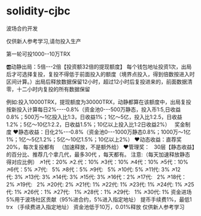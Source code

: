 # solidity-cjbc
波场合约开发

仅供新人参考学习,请勿投入生产

第一轮可投1000--10万TRX

🆎动静出局：5倍---2倍【投资额32倍的提现额度】
每个钱包地址投资1次，出局后才可选择复投，复投不得低于前面投入的额度（境界点投入，得到倍数按进入时区间计算。）出局后释放数据保留12小时，超过12小时后复投进来的，前面数据清零，十二小时内复投的所有数据保留

例如:投入10000TRX，提现额度为30000TRX，动静都算在该额度中，出局复投按新投入计算每日2%----0.8%（资金池0---500万静态，投入币1:5,日收益0.8%；500万～1亿投入比1:3，日收益1%；1亿～5亿，投入比1:2.5，日收益1.2%；5亿～10亿1:2.2，日收益1.5%；10亿以上投入比1:2日收益2%）
 
奖金制度 
❤️静态收益：日化2%---0.8%（资金池0---1000万静态0.8%；1000万～1亿1%；1亿～5亿1.2%；5亿～10亿1.5%；10亿以上2%）
❤️动态收益：直荐奖20%，每次复投都有   （加速释放，不是额外给）
❤️管理奖：   30层【静态收益】的百分比、推荐几个拿几代，最多30代 ，每天都有。
注意:（每天加速释放静态得对应比例）
↗️1代：20%
↗️2.代：10%
↗️3代：10%
↗️4代：10%
↗️5代：10%
↗️6代：5%
↗️7代:   5%
↗️8代：5%
↗️9代:   5%
↗️10代: 5%
↗️11代: 3%
↗️12代: 3%
↗️13代: 3%
↗️14代: 3%
↗️15代: 3%
↗️16代：2%
↗️17代:   2%
↗18代：2%
↗️19代:   2%
↗️20代: 2%
↗️21代: 1%
↗️22代: 1%
↗️23代: 1%
↗️24代: 1%
↗️25代: 1%
↗️26代：1%
↗️27代:   1%
↗️28代：1%
↗️29代:   1%
↗️30代: 1%
资金进场5%用于波场社区贡献（95%进合约，5%进入指定地址）
提币手续费1%，最低1 trx  （手续费进入指定地址）
资金池低于10万，0.01%释放
仅供新人参考学习
